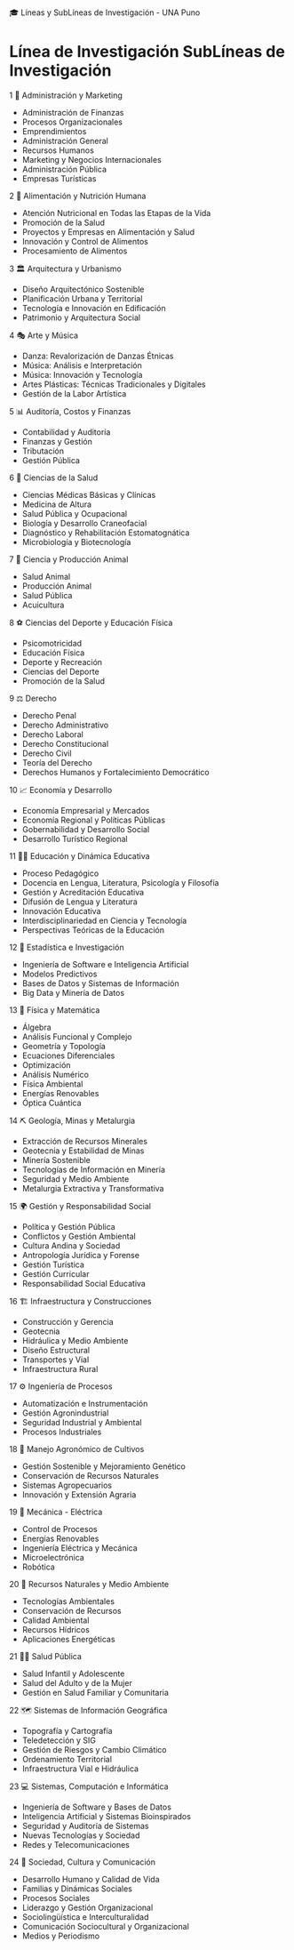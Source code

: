 🎓 Líneas y SubLíneas de Investigación - UNA Puno
#	Línea de Investigación	SubLíneas de Investigación
1	🏢 Administración y Marketing	<ul><li>Administración de Finanzas</li><li>Procesos Organizacionales</li><li>Emprendimientos</li><li>Administración General</li><li>Recursos Humanos</li><li>Marketing y Negocios Internacionales</li><li>Administración Pública</li><li>Empresas Turísticas</li></ul>
2	🍎 Alimentación y Nutrición Humana	<ul><li>Atención Nutricional en Todas las Etapas de la Vida</li><li>Promoción de la Salud</li><li>Proyectos y Empresas en Alimentación y Salud</li><li>Innovación y Control de Alimentos</li><li>Procesamiento de Alimentos</li></ul>
3	🏛️ Arquitectura y Urbanismo	<ul><li>Diseño Arquitectónico Sostenible</li><li>Planificación Urbana y Territorial</li><li>Tecnología e Innovación en Edificación</li><li>Patrimonio y Arquitectura Social</li></ul>
4	🎭 Arte y Música	<ul><li>Danza: Revalorización de Danzas Étnicas</li><li>Música: Análisis e Interpretación</li><li>Música: Innovación y Tecnología</li><li>Artes Plásticas: Técnicas Tradicionales y Digitales</li><li>Gestión de la Labor Artística</li></ul>
5	📊 Auditoría, Costos y Finanzas	<ul><li>Contabilidad y Auditoría</li><li>Finanzas y Gestión</li><li>Tributación</li><li>Gestión Pública</li></ul>
6	🏥 Ciencias de la Salud	<ul><li>Ciencias Médicas Básicas y Clínicas</li><li>Medicina de Altura</li><li>Salud Pública y Ocupacional</li><li>Biología y Desarrollo Craneofacial</li><li>Diagnóstico y Rehabilitación Estomatognática</li><li>Microbiología y Biotecnología</li></ul>
7	🐄 Ciencia y Producción Animal	<ul><li>Salud Animal</li><li>Producción Animal</li><li>Salud Pública</li><li>Acuicultura</li></ul>
8	⚽ Ciencias del Deporte y Educación Física	<ul><li>Psicomotricidad</li><li>Educación Física</li><li>Deporte y Recreación</li><li>Ciencias del Deporte</li><li>Promoción de la Salud</li></ul>
9	⚖️ Derecho	<ul><li>Derecho Penal</li><li>Derecho Administrativo</li><li>Derecho Laboral</li><li>Derecho Constitucional</li><li>Derecho Civil</li><li>Teoría del Derecho</li><li>Derechos Humanos y Fortalecimiento Democrático</li></ul>
10	📈 Economía y Desarrollo	<ul><li>Economía Empresarial y Mercados</li><li>Economía Regional y Políticas Públicas</li><li>Gobernabilidad y Desarrollo Social</li><li>Desarrollo Turístico Regional</li></ul>
11	👩‍🏫 Educación y Dinámica Educativa	<ul><li>Proceso Pedagógico</li><li>Docencia en Lengua, Literatura, Psicología y Filosofía</li><li>Gestión y Acreditación Educativa</li><li>Difusión de Lengua y Literatura</li><li>Innovación Educativa</li><li>Interdisciplinariedad en Ciencia y Tecnología</li><li>Perspectivas Teóricas de la Educación</li></ul>
12	📐 Estadística e Investigación	<ul><li>Ingeniería de Software e Inteligencia Artificial</li><li>Modelos Predictivos</li><li>Bases de Datos y Sistemas de Información</li><li>Big Data y Minería de Datos</li></ul>
13	🔬 Física y Matemática	<ul><li>Álgebra</li><li>Análisis Funcional y Complejo</li><li>Geometría y Topología</li><li>Ecuaciones Diferenciales</li><li>Optimización</li><li>Análisis Numérico</li><li>Física Ambiental</li><li>Energías Renovables</li><li>Óptica Cuántica</li></ul>
14	⛏️ Geología, Minas y Metalurgia	<ul><li>Extracción de Recursos Minerales</li><li>Geotecnia y Estabilidad de Minas</li><li>Minería Sostenible</li><li>Tecnologías de Información en Minería</li><li>Seguridad y Medio Ambiente</li><li>Metalurgia Extractiva y Transformativa</li></ul>
15	🌍 Gestión y Responsabilidad Social	<ul><li>Política y Gestión Pública</li><li>Conflictos y Gestión Ambiental</li><li>Cultura Andina y Sociedad</li><li>Antropología Jurídica y Forense</li><li>Gestión Turística</li><li>Gestión Curricular</li><li>Responsabilidad Social Educativa</li></ul>
16	🏗️ Infraestructura y Construcciones	<ul><li>Construcción y Gerencia</li><li>Geotecnia</li><li>Hidráulica y Medio Ambiente</li><li>Diseño Estructural</li><li>Transportes y Vial</li><li>Infraestructura Rural</li></ul>
17	⚙️ Ingeniería de Procesos	<ul><li>Automatización e Instrumentación</li><li>Gestión Agronindustrial</li><li>Seguridad Industrial y Ambiental</li><li>Procesos Industriales</li></ul>
18	🌱 Manejo Agronómico de Cultivos	<ul><li>Gestión Sostenible y Mejoramiento Genético</li><li>Conservación de Recursos Naturales</li><li>Sistemas Agropecuarios</li><li>Innovación y Extensión Agraria</li></ul>
19	🔌 Mecánica - Eléctrica	<ul><li>Control de Procesos</li><li>Energías Renovables</li><li>Ingeniería Eléctrica y Mecánica</li><li>Microelectrónica</li><li>Robótica</li></ul>
20	🌿 Recursos Naturales y Medio Ambiente	<ul><li>Tecnologías Ambientales</li><li>Conservación de Recursos</li><li>Calidad Ambiental</li><li>Recursos Hídricos</li><li>Aplicaciones Energéticas</li></ul>
21	👩‍⚕️ Salud Pública	<ul><li>Salud Infantil y Adolescente</li><li>Salud del Adulto y de la Mujer</li><li>Gestión en Salud Familiar y Comunitaria</li></ul>
22	🗺️ Sistemas de Información Geográfica	<ul><li>Topografía y Cartografía</li><li>Teledetección y SIG</li><li>Gestión de Riesgos y Cambio Climático</li><li>Ordenamiento Territorial</li><li>Infraestructura Vial e Hidráulica</li></ul>
23	💻 Sistemas, Computación e Informática	<ul><li>Ingeniería de Software y Bases de Datos</li><li>Inteligencia Artificial y Sistemas Bioinspirados</li><li>Seguridad y Auditoría de Sistemas</li><li>Nuevas Tecnologías y Sociedad</li><li>Redes y Telecomunicaciones</li></ul>
24	🧠 Sociedad, Cultura y Comunicación	<ul><li>Desarrollo Humano y Calidad de Vida</li><li>Familias y Dinámicas Sociales</li><li>Procesos Sociales</li><li>Liderazgo y Gestión Organizacional</li><li>Sociolingüística e Interculturalidad</li><li>Comunicación Sociocultural y Organizacional</li><li>Medios y Periodismo</li></ul>